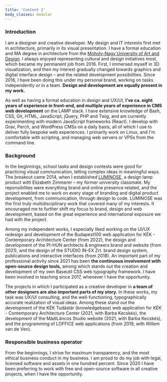 ```yaml
---
title: 'Content 2'
body_classes: modular
---
```


### Introduction
I am a designer and creative developer. My design and IT interests first met in architecture, primarily in its visual presentation. I have a formal education and MA degree in architecture from the [Moholy-Nagy University of Art and Design](https://mome.hu/en/). I always enjoyed representing cultural and design initiatives most, which became my permanent job from 2016. First, I immersed myself in 3D visualization, and then my interest gradually changed towards graphics and digital interface design – and the related development possibilities. Since 2016, I have been doing this under my personal brand, working on tasks independently or in a team. **Design and development are equally present in my work.**

As well as having a formal education in design and UX/UI, **I've ca. eight years of experience in front-end, and multiple years of experience in CMS web development** on the LAMP stack. I have extensive knowledge of Bash, CSS, Git, HTML, JavaScript, jQuery, PHP and Twig, and am currently experimenting with modern JavaScript frameworks (React). I develop with Grav, Perch, and WordPress CMSs on a daily basis, all of which I use to deliver fully bespoke web experiences. I primarily work on Linux, and I'm comfortable with scripting, and managing web servers or VPSs from the command line.

### Background
In the beginnings, school tasks and design contests were good for practicing visual communication, telling complex ideas in meaningful ways. The breakout came 2014, when I established [LUMINOSE,](https://lumino.se) a design lamp product with Elizabeth Zimmerer – my former university classmate. My reponsibilites were everything brand and online presence related, and the project enabled me to work on every stage of branding and digital product development, from communication, through design to code. LUMINOSE was the first truly multidisciplinary work that covered many of my interests. It encouraged me to further shift my focus to brand, design and web development, based on the great experience and international exposure we had with the project.

Among my independent works, I especially liked working on the UI/UX redesign and development of the Budapest100 web application for KÉK - Contemporary Architecture Center (from 2022), the design and development of the PI-HUN architects & engineers brand and website (from 2021), and the design of the STUDIO IN-EX Zrt. brand design system, publications and interactive interfaces (from 2018). An important part of my professional activity since 2021 has been **the continuous involvement with open-source design tools,** among which stands out the creation and development of my own Baseutil CSS web typography framework. I have been involved in teaching since 2017, whenever I have the opportunity.

The projects in which I participated as a creative developer in **a team of other designers are also important parts of my story.** In these works, my task was UX/UI consulting, and the well-functioning, typographically accurate realization of visual ideas. Among these stand out the development of the KÉK Tudástár (knowledgebase) web application for KÉK - Contemporary Architecture Center (2021, with Barba Kecskés), the development of the MádiLáncos Studio website (2021, with Barba Kecskés), and the programming of LOFFICE web applications (from 2019, with Willem van de Ven).

### Responsible business operator
From the beginnings, I strive for maximum transparency, and the most ethical business conduct in my business. I am proud to do my job with legal, licensed software and assets in one hundred percent. Since 2020 I have been preferring to work with free and open-source software in all creative projects, when I have the opportunity.
